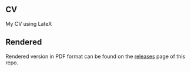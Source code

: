 ## CV
My CV using LateX

## Rendered
Rendered version in PDF format can be found on the [releases](https://github.com/kausar007/cv/releases) page of this repo.
